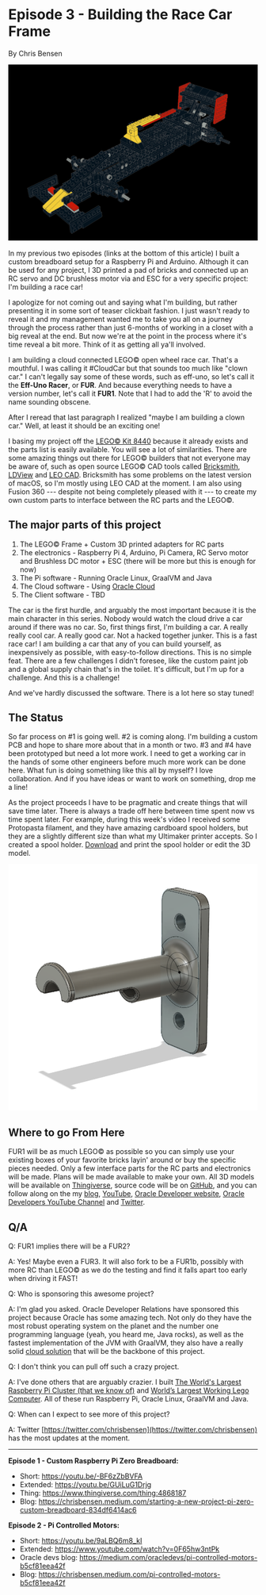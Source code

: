 # Episode 3 - Building the Race Car Frame

By Chris Bensen

![Model of Eff-Uno Racer](model.png)

In my previous two episodes (links at the bottom of this article) I built a custom breadboard setup for a Raspberry Pi and Arduino. Although it can be used for any project, I 3D printed a pad of bricks and connected up an RC servo and DC brushless motor via and ESC for a very specific project: I'm building a race car!

I apologize for not coming out and saying what I'm building, but rather presenting it in some sort of teaser clickbait fashion. I just wasn't ready to reveal it and my management wanted me to take you all on a journey through the process rather than just 6-months of working in a closet with a big reveal at the end. But now we're at the point in the process where it's time reveal a bit more. Think of it as getting all ya'll involved. 

I am building a cloud connected LEGO&copy; open wheel race car. That's a mouthful. I was calling it #CloudCar but that sounds too much like "clown car." I can't legally say some of these words, such as eff-uno, so let's call it the **Eff-Uno Racer**, or **FUR**. And because everything needs to have a version number, let's call it **FUR1**. Note that I had to add the 'R' to avoid the name sounding obscene.

After I reread that last paragraph I realized "maybe I am building a clown car."  Well, at least it should be an exciting one!

I basing my project off the [LEGO&copy; Kit 8440](https://www.bricklink.com/catalogItemInv.asp?S=8440-1) because it already exists and the parts list is easily available. You will see a lot of similarities. There are some amazing things out there for LEGO&copy; builders that not everyone may be aware of, such as open source LEGO&copy; CAD tools called [Bricksmith](https://bricksmith.sourceforge.io), [LDView](https://tcobbs.github.io/ldview/) and [LEO CAD](https://www.leocad.org). Bricksmith has some problems on the latest version of macOS, so I'm mostly using LEO CAD at the moment. I am also using Fusion 360 --- despite not being completely pleased with it --- to create my own custom parts to interface between the RC parts and the LEGO&copy;.

## The major parts of this project

1. The LEGO&copy; Frame + Custom 3D printed adapters for RC parts
1. The electronics - Raspberry Pi 4, Arduino, Pi Camera, RC Servo motor and Brushless DC motor + ESC (there will be more but this is enough for now)
1. The Pi software - Running Oracle Linux, GraalVM and Java
1. The Cloud software - Using [Oracle Cloud](https://www.oracle.com/cloud/free/?source=:ex:tb:::::&SC=:ex:tb:::::&pcode=WWMK210625P00074)
1. The Client software - TBD

The car is the first hurdle, and arguably the most important because it is the main character in this series. Nobody would watch the cloud drive a car around if there was no car. So, first things first, I'm building a car. A really really cool car. A really good car. Not a hacked together junker. This is a fast race car! I am building a car that any of you can build yourself, as inexpensively as possible, with easy-to-follow directions. This is no simple feat. There are a few challenges I didn't foresee, like the custom paint job and a global supply chain that's in the toilet. It's difficult, but I'm up for a challenge. And this is a challenge! 

And we've hardly discussed the software. There is a lot here so stay tuned!

## The Status

So far process on #1 is going well. #2 is coming along. I'm building a custom PCB and hope to share more about that in a month or two. #3 and #4 have been prototyped but need a lot more work. I need to get a working car in the hands of some other engineers before much more work can be done here. What fun is doing something like this all by myself? I love collaboration. And if you have ideas or want to work on something, drop me a line!

As the project proceeds I have to be pragmatic and create things that will save time later. There is always a trade off here between time spent now vs time spent later. For example, during this week's video I received some Protopasta filament, and they have amazing cardboard spool holders, but they are a slightly different size than what my Ultimaker printer accepts. So I created a spool holder. [Download](https://www.thingiverse.com/thing:4942247) and print the spool holder or edit the 3D model.

![Protopasta Spool Holder](spoolholder.png)

## Where to go From Here

FUR1 will be as much LEGO&copy; as possible so you can simply use your existing boxes of your favorite bricks layin' around or buy the specific pieces needed. Only a few interface parts for the RC parts and electronics will be made. Plans will be made available to make your own. All 3D models will be available on [Thingiverse](https://www.thingiverse.com/thing:4940804), source code will be on [GitHub](https://github.com/oracle-devrel/eff-uno-racer), and you can follow along on the my [blog](https://chrisbensen.medium.com/), [YouTube](https://www.youtube.com/c/ChrisBensen), [Oracle Developer website](http://developer.oracle.com?source=:ex:tb:::::&SC=:ex:tb:::::&pcode=WWMK210625P00074), [Oracle Developers YouTube Channel](https://www.youtube.com/channel/UCdDhYMT2USoLdh4SZIsu_1g) and [Twitter](https://twitter.com/chrisbensen).

## Q/A

Q: FUR1 implies there will be a FUR2?

A: Yes! Maybe even a FUR3. It will also fork to be a FUR1b, possibly with more RC than LEGO&copy; as we do the testing and find it falls apart too early when driving it FAST!

Q: Who is sponsoring this awesome project?

A: I'm glad you asked. Oracle Developer Relations have sponsored this project because Oracle has some amazing tech. Not only do they have the most robust operating system on the planet and the number one programming language (yeah, you heard me, Java rocks), as well as the fastest implementation of the JVM with GraalVM, they also have a really solid [cloud solution](https://www.oracle.com/cloud/free/?source=:ex:tb:::::&SC=:ex:tb:::::&pcode=WWMK210625P00074) that will be the backbone of this project.

Q: I don't think you can pull off such a crazy project.

A: I've done others that are arguably crazier. I built [The World's Largest Raspberry Pi Cluster (that we know of)](https://www.youtube.com/watch?v=KbVcRQQ9PNw) and [World’s Largest Working Lego Computer](https://www.youtube.com/watch?v=Y5m0R9tTdR0). All of these run Raspberry Pi, Oracle Linux, GraalVM and Java.

Q: When can I expect to see more of this project?

A: Twitter [https://twitter.com/chrisbensen](https://twitter.com/chrisbensen) has the most updates at the moment.

---

__Episode 1 - Custom Raspberry Pi Zero Breadboard:__

- Short: https://youtu.be/-BF6zZbBVFA
- Extended: https://youtu.be/GUiLuG1Drjg
- Thing: https://www.thingiverse.com/thing:4868187
- Blog: https://chrisbensen.medium.com/starting-a-new-project-pi-zero-custom-breadboard-834df6414ac6


__Episode 2 - Pi Controlled Motors:__

- Short: https://youtu.be/9aLBQ6m8_kI
- Extended: https://www.youtube.com/watch?v=0F65hw3ntPk
- Oracle devs blog: https://medium.com/oracledevs/pi-controlled-motors-b5cf81eea42f
- Blog: https://chrisbensen.medium.com/pi-controlled-motors-b5cf81eea42f
